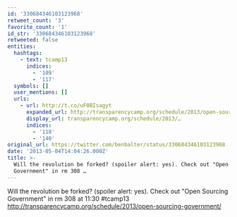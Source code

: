 ```yaml
---
id: '330684346103123968'
retweet_count: '3'
favorite_count: '1'
id_str: '330684346103123968'
retweeted: false
entities:
  hashtags:
    - text: tcamp13
      indices:
        - '109'
        - '117'
  symbols: []
  user_mentions: []
  urls:
    - url: http://t.co/uF0BIsagyt
      expanded_url: http://transparencycamp.org/schedule/2013/open-sourcing-government/
      display_url: transparencycamp.org/schedule/2013/…
      indices:
        - '118'
        - '140'
original_url: https://twitter.com/benbalter/status/330684346103123968
date: '2013-05-04T14:04:26.000Z'
title: >-
  Will the revolution be forked? (spoiler alert: yes). Check out "Open Sourcing
  Government" in rm 308 …
---
```


Will the revolution be forked? (spoiler alert: yes). Check out "Open Sourcing Government" in rm 308 at 11:30 #tcamp13 http://transparencycamp.org/schedule/2013/open-sourcing-government/